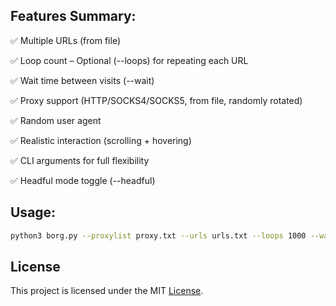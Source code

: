 ## Features Summary:

✅ Multiple URLs (from file)

✅ Loop count – Optional (--loops) for repeating each URL

✅ Wait time between visits (--wait)

✅ Proxy support (HTTP/SOCKS4/SOCKS5, from file, randomly rotated)

✅ Random user agent

✅ Realistic interaction (scrolling + hovering)

✅ CLI arguments for full flexibility

✅ Headful mode toggle (--headful)


## Usage:  
```bash
python3 borg.py --proxylist proxy.txt --urls urls.txt --loops 1000 --wait 10 --logformat txt
```
## License
This project is licensed under the MIT [License](LICENSE).
